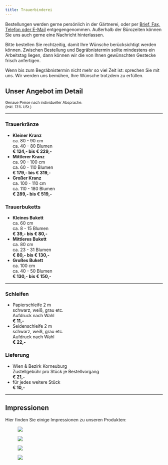 ```yaml
---
title: Trauerbinderei
---
```

Bestellungen werden gerne persönlich in der Gärtnerei, oder per [Brief, Fax, Telefon oder  E-Mail](/impressum) entgegengenommen. Außerhalb der Bürozeiten können Sie uns auch gerne eine Nachricht hinterlassen.

Bitte bestellen Sie rechtzeitig, damit Ihre Wünsche berücksichtigt werden können. Zwischen Bestellung und Begräbnistermin sollte mindestens ein Arbeitstag liegen, dann können wir die von Ihnen gewünschten Gestecke frisch anfertigen.

Wenn bis zum Begräbnistermin nicht mehr so viel Zeit ist: sprechen Sie mit uns. Wir werden uns bemühen, Ihre Wünsche trotzdem zu erfüllen.

## Unser Angebot im Detail

<small>Genaue Preise nach individueller Absprache.\
(inkl. 13% USt.)</small>

<hr>
<div class="row">
	<div class="col-6 text-center">
		<h3>Trauerkränze</h3>
		<ul class="angebote__list">
			<li class="angebote__item">
				<b>Kleiner Kranz</b><br>
				ca. 80 - 90 cm<br>
				ca. 40 - 80 Blumen<br>
				<b>€ 124,- bis € 229,-</b>
			</li>
			<li class="angebote__item">
				<b>Mittlerer Kranz</b><br>
				ca. 90 - 100 cm<br>
				ca. 60 - 110 Blumen<br>
				<b>€ 179,- bis € 319,-</b>
			</li>
			<li class="angebote__item">
				<b>Großer Kranz</b><br>
				ca. 100 - 110 cm<br>
				ca. 110 - 180 Blumen<br>
				<b>€ 289,- bis € 519,-</b>
			</li>
		</ul>
	</div>
  <div class="col-6 text-center">
    <h3>Trauerbuketts</h3>
    <ul class="angebote__list">
      <li class="angebote__item">
        <b>Kleines Bukett</b><br>
        ca. 60 cm<br>
        ca. 8 - 15 Blumen<br>
        <b>€ 39,- bis € 80,-</b>
      </li>
      <li class="angebote__item">
        <b>Mittleres Bukett</b><br>
        ca. 80 cm<br>
        ca. 23 - 31 Blumen<br>
        <b>€ 80,- bis € 130,-</b>
      </li>
      <li class="angebote__item">
        <b>Großes Bukett</b><br>
        ca. 100 cm<br>
        ca. 40 - 50 Blumen<br>
        <b>€ 130,- bis € 150,-</b>
      </li>
    </ul>
  </div>
</div>

<hr>

<div class="row">
	<div class="col-6 text-center">
		<h3>Schleifen</h3>
		<ul class="angebote__list">
			<li class="angebote__item">
				Papierschleife 2 m<br>
				schwarz, weiß, grau etc.<br>
				Aufdruck nach Wahl<br>
				<b>€ 11,-</b>
			</li>
			<li class="angebote__item">
				Seidenschleife 2 m<br>
				schwarz, weiß, grau etc.<br>
				Aufdruck nach Wahl<br>
				<b>€ 22,-</b>
			</li>
		</ul>
	</div>
  <div class="col-6 text-center">
    <h3>Lieferung</h3>
    <ul class="angebote__list">
      <li class="angebote__item">
        Wien & Bezirk Korneuburg<br>
        Zustellgebühr pro Stück je Bestellvorgang<br>
        <b>€ 21,-</b>
      </li>
      <li class="angebote__item">
        für jedes weitere Stück<br>
        <b>€ 10,-</b>
      </li>
    </ul>
  </div>
</div>

<hr>

## Impressionen
Hier finden Sie einige Impressionen zu unseren Produkten:

<div class="row pr-n2">
  <figure class="col-6 pb-2 pr-2">
    <img src="/img/trauerbinderei2.jpg">
  </figure>
  <figure class="col-6 pb-2 pr-2">
    <img src="/img/trauerbinderei4.jpg">
  </figure>
  <figure class="col-6 pb-2 pr-2">
    <img src="/img/trauerbinderei1.jpg">
  </figure>
  <figure class="col-6 pb-2 pr-2">
    <img src="/img/trauerbinderei3.jpg">
  </figure>
</div>
